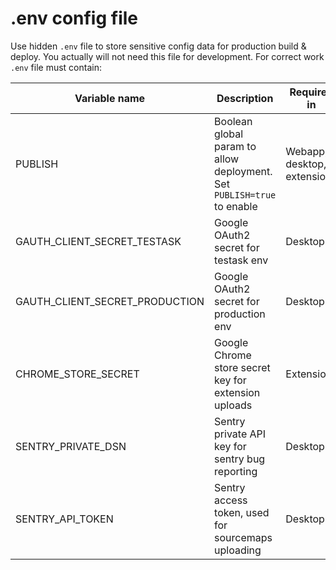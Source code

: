 # .env config file

Use hidden `.env` file to store sensitive config data for production build & deploy. You actually will not need this file for development. For correct work `.env` file must contain:

|Variable name|Description|Required in|
|---|---|---|
|PUBLISH | Boolean global param to allow deployment. Set `PUBLISH=true` to enable | Webapp, desktop, extensions |
|GAUTH_CLIENT_SECRET_TESTASK | Google OAuth2 secret for testask env | Desktop |
|GAUTH_CLIENT_SECRET_PRODUCTION | Google OAuth2 secret for production env | Desktop |
|CHROME_STORE_SECRET | Google Chrome store secret key for extension uploads| Extensions |
|SENTRY_PRIVATE_DSN  | Sentry private API key for sentry bug reporting | Desktop |
|SENTRY_API_TOKEN | Sentry access token, used for sourcemaps uploading | Desktop |
